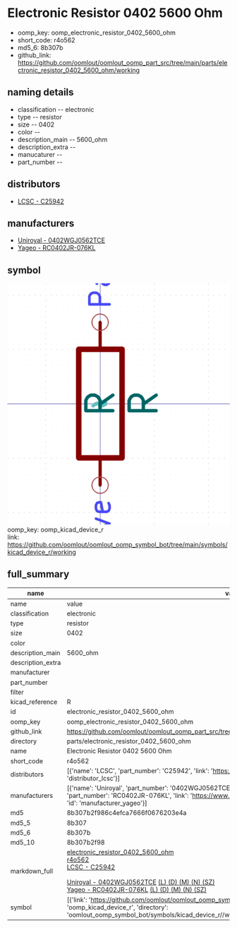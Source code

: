 # Electronic Resistor 0402 5600 Ohm

  
* oomp_key: oomp_electronic_resistor_0402_5600_ohm 
* short_code: r4o562
* md5_6: 8b307b  
* github_link: https://github.com/oomlout/oomlout_oomp_part_src/tree/main/parts/electronic_resistor_0402_5600_ohm/working  
## naming details
* classification -- electronic
* type -- resistor
* size -- 0402
* color -- 
* description_main -- 5600_ohm
* description_extra -- 
* manucaturer -- 
* part_number -- 

## distributors
* [LCSC - C25942](https://lcsc.com/product-detail/C25942.html)  

## manufacturers
* [Uniroyal - 0402WGJ0562TCE]()  
* [Yageo - RC0402JR-076KL](https://www.yageo.com/en/Chart/Download/pdf/RC0402JR-076KL)  

## symbol

![](symbol/0/working/working_600.png)  
oomp_key: oomp_kicad_device_r  
link: https://github.com/oomlout/oomlout_oomp_symbol_bot/tree/main/symbols/kicad_device_r/working  


## full_summary
| name | value | 
| --- | --- | 
| name | value | 
| classification | electronic | 
| type | resistor | 
| size | 0402 | 
| color |  | 
| description_main | 5600_ohm | 
| description_extra |  | 
| manufacturer |  | 
| part_number |  | 
| filter |  | 
| kicad_reference | R | 
| id | electronic_resistor_0402_5600_ohm | 
| oomp_key | oomp_electronic_resistor_0402_5600_ohm | 
| github_link | https://github.com/oomlout/oomlout_oomp_part_src/tree/main/parts/electronic_resistor_0402_5600_ohm/working | 
| directory | parts/electronic_resistor_0402_5600_ohm | 
| name | Electronic Resistor 0402 5600 Ohm | 
| short_code | r4o562 | 
| distributors | [{'name': 'LCSC', 'part_number': 'C25942', 'link': 'https://lcsc.com/product-detail/C25942.html', 'id': 'distributor_lcsc'}] | 
| manufacturers | [{'name': 'Uniroyal', 'part_number': '0402WGJ0562TCE', 'link': '', 'id': 'manufacturer_uniroyal'}, {'name': 'Yageo', 'part_number': 'RC0402JR-076KL', 'link': 'https://www.yageo.com/en/Chart/Download/pdf/RC0402JR-076KL', 'id': 'manufacturer_yageo'}] | 
| md5 | 8b307b2f986c4efca7666f0676203e4a | 
| md5_5 | 8b307 | 
| md5_6 | 8b307b | 
| md5_10 | 8b307b2f98 | 
| markdown_full | [electronic_resistor_0402_5600_ohm](https://github.com/oomlout/oomlout_oomp_part_src/tree/main/parts/electronic_resistor_0402_5600_ohm/working)<br>[r4o562](https://github.com/oomlout/oomlout_oomp_part_src/tree/main/parts/electronic_resistor_0402_5600_ohm/working)<br>[LCSC - C25942<br>](https://lcsc.com/product-detail/C25942.html)<br>[Uniroyal - 0402WGJ0562TCE]() [(L)  ](https://www.lcsc.com/search?q=0402WGJ0562TCE)[(D)  ](https://www.digikey.com/en/products?,keywords=0402WGJ0562TCE)[(M)  ](https://www.mouser.com/Search/Refine?Keyword=0402WGJ0562TCE)[(N)  ](https://www.newark.com/search?st=0402WGJ0562TCE)[(SZ)  ](https://so.szlcsc.com/global.html?k=0402WGJ0562TCE)<br>[Yageo - RC0402JR-076KL](https://www.yageo.com/en/Chart/Download/pdf/RC0402JR-076KL) [(L)  ](https://www.lcsc.com/search?q=RC0402JR-076KL)[(D)  ](https://www.digikey.com/en/products?,keywords=RC0402JR-076KL)[(M)  ](https://www.mouser.com/Search/Refine?Keyword=RC0402JR-076KL)[(N)  ](https://www.newark.com/search?st=RC0402JR-076KL)[(SZ)  ](https://so.szlcsc.com/global.html?k=RC0402JR-076KL)<br> | 
| symbol | [{'link': 'https://github.com/oomlout/oomlout_oomp_symbol_bot/tree/main/symbols/kicad_device_r', 'oomp_key': 'oomp_kicad_device_r', 'directory': 'oomlout_oomp_symbol_bot/symbols/kicad_device_r//working/working.kicad_sym'}] | 
